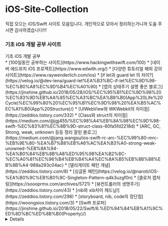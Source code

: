 # iOS-Site-Collection
직접 모으는 iOS/Swift 사이트 모음입니다.
개인적으로 모아서 정리하는거니까 도움 주시면 감사하겠습니다!!!



### 기초 iOS 개발 공부 사이트
<summary>기초 iOS 개발 공부 </summary>
* [100일동안 공부하는 사이트](https://www.hackingwithswift.com/100)
* [네이버 에드위치 iOS 프로젝트](https://www.edwith.org/)
* [다양한 튜토리얼 해외 강의 사이트](https://www.raywenderlich.com/ios)
* [if let과 guard let 의 차이?](https://velog.io/@dev-lena/guard-let%EA%B3%BC-if-let%EC%9D%98-%EC%B0%A8%EC%9D%B4%EC%A0%90)
* [앱의 상태주기 설명 좋은 블로그](https://jinshine.github.io/2018/05/28/iOS/%EC%95%B1%EC%9D%98%20%EC%83%9D%EB%AA%85%EC%A3%BC%EA%B8%B0(App%20Life%20Cycle)%EC%99%80%20%EC%95%B1%EC%9D%98%20%EA%B5%AC%EC%A1%B0(App%20Structure)/)
* [UIWebView와 WKWebkit의 차이점](https://zeddios.tistory.com/332)
* [Class와 struct의 차이점](https://medium.com/@jgj455/%EC%98%A4%EB%8A%98%EC%9D%98-swift-%EC%83%81%EC%8B%9D-struct-class-60fa5fd2218d)
* [ARC, GC, Strong, weak, unknown 등등 정리 잘된 블로그](https://medium.com/@jang.wangsu/ios-swift-rc-arc-%EC%99%80-mrc-%EB%9E%80-%EA%B7%B8%EB%A6%AC%EA%B3%A0-strong-weak-unowned-%EB%8A%94-%EA%B0%84%EB%8B%A8%ED%95%98%EA%B2%8C-%EC%A0%81%EC%96%B4%EB%B4%A4%EC%8A%B5%EB%8B%88%EB%8B%A4-988a293c04ac)
* [델리게이트 패턴 개념](https://zeddios.tistory.com/8)
* [싱글톤 패턴](https://velog.io/@naroti/iOS-%EA%B0%9C%EB%B0%9C-Singleton-Pattern-q4k3uzgf0n)
* [클로저 캡처링](https://soooprmx.com/archives/5721)
* [뷰컨트롤러의 생명주기](https://zeddios.tistory.com/43)
* [nib와 xib차이 제드님!](https://zeddios.tistory.com/298)
* [storyboard, nib, code의 장단점](https://woongsios.tistory.com/3)
* [Swift 프로퍼](https://jinshine.github.io/2018/05/22/Swift/6.%ED%94%84%EB%A1%9C%ED%8D%BC%ED%8B%B0(Property)/)

<details>
### 개발에 도움되는 사이트
* [iOS 메모리 누수](https://blog.canapio.com/130)
* [코코아팟](https://cocoapods.org/)
* [appicon 만들어주는 사이트](https://makeappicon.com/)
* [json 변환 사이트](http://json.parser.online.fr/)
* [json 변환 사이트](https://app.quicktype.io/)

### 디자인패턴
* [싱글톤 패턴](http://minsone.github.io/mac/ios/singleton-in-swift)


### 자료구조 및 알고리즘
* [Swift로 구현한 큐](https://the-brain-of-sic2.tistory.com/39)
* [자료구조 및 알고리즘 스터디 방법](https://imasoftwareengineer.tistory.com/93)
* [자료구조 및 알고리즘 스터디 방법2](https://gmlwjd9405.github.io/2018/05/14/how-to-study-algorithms.html)


### RESTAPI
* [API 테스트 할 수 있는 사이트](https://jsonplaceholder.typicode.com/)


### URLSession
* [URLSession 정리 블로그](https://kka7.tistory.com/95)
* [URLSession 정리 블로그](https://devmjun.github.io/archive/URLsession)

### Alamofire
* [Alamofire 기초 정리 블로그](https://devmjun.github.io/archive/Alamofire)
* [기본 사용틀? 블로그 지금은 AF로 바뀜](https://usinuniverse.bitbucket.io/blog/httprequest.html)
* [여기도 참고 많이 했다. 기초로 따라해보면 좋은 프로젝트](https://the-brain-of-sic2.tistory.com/66)

### BreakPoint
* [다스베이더님 블로그 브레이크 포인트](https://darth-vader.tistory.com/3)

### 디자인패턴
* [NotificationCenter](http://seorenn.blogspot.com/2014/05/cocoa-nsnotification.html)
### 면접 자료
* [면접 질문 및 답변](http://brannpark.github.io/blog/post/20190322_swift_ios_interview_qna/)
* [많은 면접 기본 자료 깃헙](https://github.com/2jae6/Interview_Question_for_Beginner#%EB%A9%B4%EC%A0%91%EC%97%90%EC%84%9C-%EB%B0%9B%EC%95%98%EB%8D%98-%EC%A7%88%EB%AC%B8%EB%93%A4)

### 오토레이아웃
* [컨텐츠 허깅, 컴프레스 레지스턴트](https://ontheswift.tistory.com/21)

### UISwift
* [스텐포드 강의](cs193p.stanford.edu)

### 정적분석 / 동적분석
* [IPA 다운 받을 수 있는 사이트](https://www.iphonecake.com/)


### 오토레이아웃
* [오토레이아웃 Equal Size](https://lazyowl.tistory.com/217)
* [오토레이아웃 Align](https://lazyowl.tistory.com/218)
* [오토레이아웃 Multiplier](https://lazyowl.tistory.com/219)

### 그 외 좋은 사이트
* [iOS 개발자가 되기위한 로드맵](https://github.com/BohdanOrlov/iOS-Developer-Roadmap)
* [iOS 개발자가 되기위한 로드맵](https://github.com/godrm/mobile-developer-roadmap)
* [다른분이 만든 iOS 좋은 사이트 모음](https://github.com/ClintJang/awesome-swift-korean-lecture/blob/master/README.md)


* [해외 PDF 전자도서 다운](http://gen.lib.rus.ec/)
* [백준알고리즘사이트](https://www.acmicpc.net/)
* [코드업 알고리즘 사이트](https://codeup.kr/problemset.php)
* [리눅스 재밌는 기능들](http://cloudsemina.com/index.php?mid=linux&document_srl=295)
* [아스키코드와 유니코드](https://whatisthenext.tistory.com/103)

### Objective-C
* [objectiveC -> Swift Convert](https://swiftify.com/converter/code/)
* [objectiveC Date 날짜 시간 계산](http://goldfing.blogspot.com/2012/09/how-to-objc-nsdate.html)
### 인생에 도움이 되는 블로그
* [중소기업 소득세 감면 신청서 연도 계산](https://brunch.co.kr/@dprnrn234/27)
